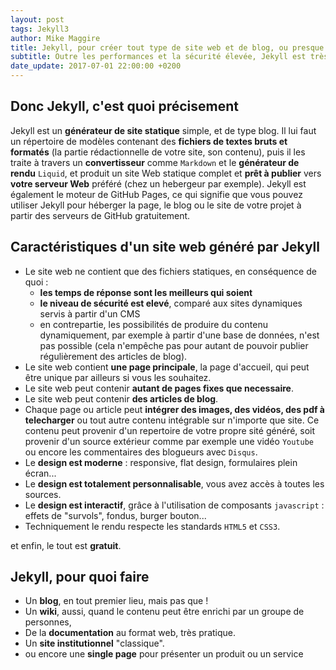 ```yaml
---
layout: post
tags: Jekyll3
author: Mike Maggire
title: Jekyll, pour créer tout type de site web et de blog, ou presque
subtitle: Outre les performances et la sécurité élevée, Jekyll est très flexible. Il permet de génerer des sites intégrant de nombreuses fonctionnalités, voyez par vous même.
date_update: 2017-07-01 22:00:00 +0200
---
```

## Donc Jekyll, c'est quoi précisement

Jekyll est un **générateur de site statique** simple, et de type blog. Il lui faut un répertoire de modèles contenant des **fichiers de textes bruts et formatés** (la partie rédactionnelle de votre site, son contenu), puis il les traite à travers un **convertisseur** comme `Markdown` et le **générateur de rendu** `Liquid`, et produit un site Web statique complet et **prêt à publier** vers **votre serveur Web** préféré (chez un hebergeur par exemple). Jekyll est également le moteur de GitHub Pages, ce qui signifie que vous pouvez utiliser Jekyll pour héberger la page, le blog ou le site de votre projet à partir des serveurs de GitHub gratuitement.

## Caractéristiques d'un site web généré par Jekyll

* Le site web ne contient que des fichiers statiques, en conséquence de quoi :
  * **les temps de réponse sont les meilleurs qui soient**
  * **le niveau de sécurité est elevé**, comparé aux sites dynamiques servis à partir d'un CMS
  * en contrepartie, les possibilités de produire du contenu dynamiquement, par exemple à partir d'une base de données, n'est pas possible (cela n'empêche pas pour autant de pouvoir publier régulièrement des articles de blog).
* Le site web contient **une page principale**, la page d'accueil, qui peut être unique par ailleurs si vous les souhaitez.
* Le site web peut contenir **autant de pages fixes que necessaire**.
* Le site web peut contenir **des articles de blog**.
* Chaque page ou article peut **intégrer des images, des vidéos, des pdf à telecharger** ou tout autre contenu intégrable sur n'importe que site. Ce contenu peut provenir d'un repertoire de votre propre sité généré, soit provenir d'un source extérieur comme par exemple une vidéo `Youtube` ou encore les commentaires des blogueurs avec `Disqus`.
* Le **design est moderne** : responsive, flat design, formulaires plein écran...
* Le **design est totalement personnalisable**, vous avez accès à toutes les sources.
* Le **design est interactif**, grâce à l'utilisation de composants `javascript` : effets de "survols", fondus, burger bouton...
* Techniquement le rendu respecte les standards `HTML5` et `CSS3`.

et enfin, le tout est **gratuit**.

## Jekyll, pour quoi faire

* Un **blog**, en tout premier lieu, mais pas que !
* Un **wiki**, aussi, quand le contenu peut être enrichi par un groupe de personnes,
* De la **documentation** au format web, très pratique.
* Un **site institutionnel** "classique".
* ou encore une **single page** pour présenter un produit ou un service
